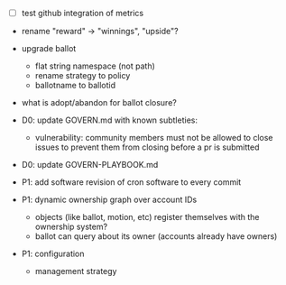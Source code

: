 - [ ] test github integration of metrics

- rename "reward" -> "winnings", "upside"?

- upgrade ballot
  - flat string namespace (not path)
  - rename strategy to policy
  - ballotname to ballotid

- what is adopt/abandon for ballot closure?




- D0: update GOVERN.md with known subtleties:
  - vulnerability: community members must not be allowed to close issues to prevent them from closing before a pr is submitted
- D0: update GOVERN-PLAYBOOK.md



- P1: add software revision of cron software to every commit

- P1: dynamic ownership graph over account IDs
  - objects (like ballot, motion, etc) register themselves with the ownership system?
  - ballot can query about its owner (accounts already have owners)

- P1: configuration
  - management strategy
